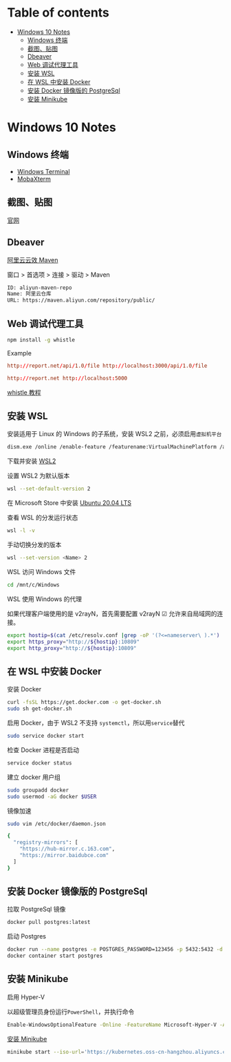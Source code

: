 # Table of contents

- [Windows 10 Notes](#windows-10-notes)
  - [Windows 终端](#windows-终端)
  - [截图、贴图](#截图贴图)
  - [Dbeaver](#dbeaver)
  - [Web 调试代理工具](#web-调试代理工具)
  - [安装 WSL](#安装-wsl)
  - [在 WSL 中安装 Docker](#在-wsl-中安装-docker)
  - [安装 Docker 镜像版的 PostgreSql](#安装-docker-镜像版的-postgresql)
  - [安装 Minikube](#安装-minikube)

# Windows 10 Notes

## Windows 终端

- [Windows Terminal](https://www.microsoft.com/zh-cn/p/windows-terminal/9n0dx20hk701?activetab=pivot:overviewtab)
- [MobaXterm](https://mobaxterm.mobatek.net/)

## 截图、贴图

[官网](https://zh.snipaste.com/)

## Dbeaver

[阿里云云效 Maven](https://maven.aliyun.com/mvn/guide)

窗口 > 首选项 > 连接 > 驱动 > Maven

```txt
ID: aliyun-maven-repo
Name: 阿里云仓库
URL: https://maven.aliyun.com/repository/public/
```

## Web 调试代理工具

```bash
npm install -g whistle
```

Example

```conf
http://report.net/api/1.0/file http://localhost:3000/api/1.0/file

http://report.net http://localhost:5000
```

[whistle 教程](https://wproxy.org/whistle/)

## 安装 WSL

安装适用于 Linux 的 Windows 的子系统，安装 WSL2 之前，必须启用`虚拟机平台`

```bash
dism.exe /online /enable-feature /featurename:VirtualMachinePlatform /all /norestart
```

下载并安装 [WSL2](https://docs.microsoft.com/zh-cn/windows/wsl/wsl2-kernel)

设置 WSL2 为默认版本

```bash
wsl --set-default-version 2
```

在 Microsoft Store 中安装 [Ubuntu 20.04 LTS](https://www.microsoft.com/zh-cn/p/ubuntu-2004-lts/9n6svws3rx71#activetab=pivot:overviewtab)

查看 WSL 的分发运行状态

```bash
wsl -l -v
```

手动切换分发的版本

```bash
wsl --set-version <Name> 2
```

WSL 访问 Windows 文件

```bash
cd /mnt/c/Windows
```

WSL 使用 Windows 的代理

如果代理客户端使用的是 v2rayN，首先需要配置 v2rayN ☑ 允许来自局域网的连接。

```bash
export hostip=$(cat /etc/resolv.conf |grep -oP '(?<=nameserver\ ).*')
export https_proxy="http://${hostip}:10809"
export http_proxy="http://${hostip}:10809"
```

## 在 WSL 中安装 Docker

安装 Docker

```bash
curl -fsSL https://get.docker.com -o get-docker.sh
sudo sh get-docker.sh
```

启用 Docker，由于 WSL2 不支持 `systemctl`，所以用`service`替代

```bash
sudo service docker start
```

检查 Docker 进程是否启动

```bash
service docker status
```

建立 docker 用户组

```bash
sudo groupadd docker
sudo usermod -aG docker $USER
```

镜像加速

```bash
sudo vim /etc/docker/daemon.json

{
  "registry-mirrors": [
    "https://hub-mirror.c.163.com",
    "https://mirror.baidubce.com"
  ]
}
```

## 安装 Docker 镜像版的 PostgreSql

拉取 PostgreSql 镜像

```bash
docker pull postgres:latest
```

启动 Postgres

```bash
docker run --name postgres -e POSTGRES_PASSWORD=123456 -p 5432:5432 -d postgres:latest
docker container start postgres
```

## 安装 Minikube

启用 Hyper-V

以超级管理员身份运行`PowerShell`，并执行命令

```bash
Enable-WindowsOptionalFeature -Online -FeatureName Microsoft-Hyper-V -All
```

[安装 Minikube](https://kubernetes.io/zh/docs/tasks/tools/install-minikube/)

```bash
minikube start --iso-url='https://kubernetes.oss-cn-hangzhou.aliyuncs.com/minikube/iso/minikube-v1.13.0.iso' --image-repository=registry.cn-hangzhou.aliyuncs.com/google_containers
```
